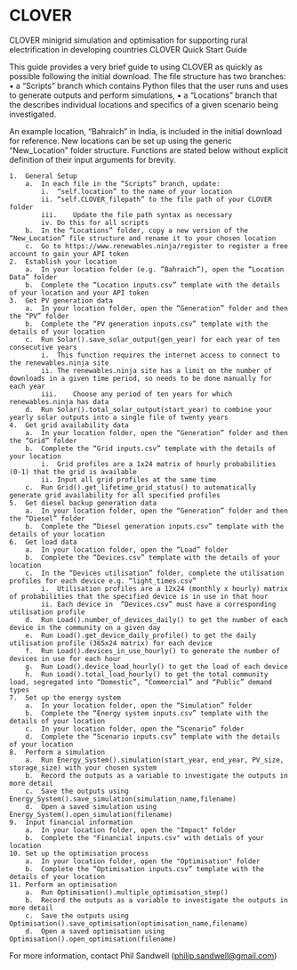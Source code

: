 # CLOVER
CLOVER minigrid simulation and optimisation for supporting rural electrification in developing countries
CLOVER Quick Start Guide

This guide provides a very brief guide to using CLOVER as quickly as possible following the initial download. The file structure has two branches: 
	▪	a “Scripts” branch which contains Python files that the user runs and uses to generate outputs and perform simulations, 
	▪	a “Locations” branch that the describes individual locations and specifics of a given scenario being investigated. 

An example location, “Bahraich” in India, is included in the initial download for reference. New locations can be set up using the generic “New_Location” folder structure. Functions are stated below without explicit definition of their input arguments for brevity. 

	1.	General Setup
		a.	In each file in the “Scripts” branch, update:
			i.	“self.location” to the name of your location
			ii.	“self.CLOVER_filepath” to the file path of your CLOVER folder
			iii.	Update the file path syntax as necessary
			iv.	Do this for all scripts
		b.	In the “Locations” folder, copy a new version of the “New_Location” file structure and rename it to your chosen location
		c.	Go to https://www.renewables.ninja/register to register a free account to gain your API token 
	2.	Establish your location
		a.	In your location folder (e.g. “Bahraich”), open the “Location Data” folder
		b.	Complete the “Location inputs.csv” template with the details of your location and your API token 
	3.	Get PV generation data
		a.	In your location folder, open the “Generation” folder and then the “PV” folder
		b.	Complete the “PV generation inputs.csv” template with the details of your location
		c.	Run Solar().save_solar_output(gen_year) for each year of ten consecutive years
			i.	This function requires the internet access to connect to the renewables.ninja site
			ii.	The renewables.ninja site has a limit on the number of downloads in a given time period, so needs to be done manually for each year
			iii.	Choose any period of ten years for which renewables.ninja has data
		d.	Run Solar().total_solar_output(start_year) to combine your yearly solar outputs into a single file of twenty years
	4.	Get grid availability data
		a.	In your location folder, open the “Generation” folder and then the “Grid” folder
		b.	Complete the “Grid inputs.csv” template with the details of your location
			i.	Grid profiles are a 1x24 matrix of hourly probabilities (0-1) that the grid is available
			ii.	Input all grid profiles at the same time
		c.	Run Grid().get_lifetime_grid_status() to automatically generate grid availability for all specified profiles
	5.	Get diesel backup generation data
		a.	In your location folder, open the “Generation” folder and then the “Diesel” folder
		b.	Complete the “Diesel generation inputs.csv” template with the details of your location
	6.	Get load data
		a.	In your location folder, open the “Load” folder
		b.	Complete the “Devices.csv” template with the details of your location
		c.	In the “Devices utilisation” folder, complete the utilisation profiles for each device e.g. “light_times.csv”
			i.	Utilisation profiles are a 12x24 (monthly x hourly) matrix of probabilities that the specified device is in use in that hour
			ii.	Each device in  “Devices.csv” must have a corresponding utilisation profile
		d.	Run Load().number_of_devices_daily() to get the number of each device in the community on a given day
		e.	Run Load().get_device_daily_profile() to get the daily utilisation profile (365x24 matrix) for each device
		f.	Run Load().devices_in_use_hourly() to generate the number of devices in use for each hour
		g.	Run Load().device_load_hourly() to get the load of each device
		h.	Run Load().total_load_hourly() to get the total community load, segregated into “Domestic”, “Commercial” and “Public” demand types
	7.	Set up the energy system
		a.	In your location folder, open the “Simulation” folder
		b.	Complete the “Energy system inputs.csv” template with the details of your location
		c.	In your location folder, open the “Scenario” folder
		d.	Complete the “Scenario inputs.csv” template with the details of your location
	8.	Perform a simulation
		a.	Run Energy_System().simulation(start_year, end_year, PV_size, storage_size) with your chosen system
		b.	Record the outputs as a variable to investigate the outputs in more detail
		c.	Save the outputs using Energy_System().save_simulation(simulation_name,filename)
		d.	Open a saved simulation using Energy_System().open_simulation(filename)
	9.	Input financial information
		a. 	In your location folder, open the "Impact" folder
		b. 	Complete the "Financial inputs.csv" with detials of your location
	10.	Set up the optimisation process
		a.	In your location folder, open the "Optimisation" folder
		b.	Complete the “Optimisation inputs.csv” template with the details of your location
	11.	Perform an optimisation
		a. 	Run Optimisation().multiple_optimisation_step()
		b.	Record the outputs as a variable to investigate the outputs in more detail
		c.	Save the outputs using Optimisation().save_optimisation(optimisation_name,filename)
		d.	Open a saved optimisation using Optimisation().open_optimisation(filename)

For more information, contact Phil Sandwell (philip.sandwell@gmail.com)
